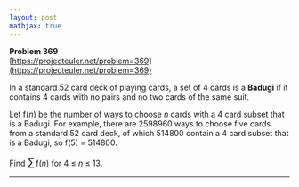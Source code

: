 ```yaml
---
layout: post
mathjax: true
---
```

**Problem 369**  
[https://projecteuler.net/problem=369](https://projecteuler.net/problem=369)

<p>In a standard 52 card deck of playing cards, a set of 4 cards is a <b>Badugi</b> if it contains 4 cards with no pairs and no two cards of the same suit.</p>

<p>Let f(<var>n</var>) be the number of ways to choose <var>n</var> cards with a 4 card subset that is a Badugi.  For example, there are 2598960 ways to choose five cards from a standard 52 card deck, of which 514800 contain a 4 card subset that is a Badugi, so f(5) = 514800.</p>

<p>Find <span style="font-size:larger;"><span style="font-size:larger;">∑</span></span> f(<var>n</var>)  for 4 ≤ <var>n</var> ≤ 13.</p>

---
